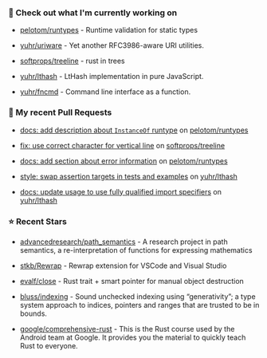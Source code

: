 ### 👷 Check out what I'm currently working on



- [pelotom/runtypes](https://github.com/pelotom/runtypes) - Runtime validation for static types

- [yuhr/uriware](https://github.com/yuhr/uriware) - Yet another RFC3986-aware URI utilities.

- [softprops/treeline](https://github.com/softprops/treeline) - rust in trees

- [yuhr/lthash](https://github.com/yuhr/lthash) - LtHash implementation in pure JavaScript.

- [yuhr/fncmd](https://github.com/yuhr/fncmd) - Command line interface as a function.

### 🔨 My recent Pull Requests



- [docs: add description about `InstanceOf` runtype](https://github.com/pelotom/runtypes/pull/313) on [pelotom/runtypes](https://github.com/pelotom/runtypes)

- [fix: use correct character for vertical line](https://github.com/softprops/treeline/pull/8) on [softprops/treeline](https://github.com/softprops/treeline)

- [docs: add section about error information](https://github.com/pelotom/runtypes/pull/309) on [pelotom/runtypes](https://github.com/pelotom/runtypes)

- [style: swap assertion targets in tests and examples](https://github.com/yuhr/lthash/pull/8) on [yuhr/lthash](https://github.com/yuhr/lthash)

- [docs: update usage to use fully qualified import specifiers](https://github.com/yuhr/lthash/pull/7) on [yuhr/lthash](https://github.com/yuhr/lthash)

### ⭐ Recent Stars



- [advancedresearch/path_semantics](https://github.com/advancedresearch/path_semantics) - A research project in path semantics, a re-interpretation of functions for expressing mathematics

- [stkb/Rewrap](https://github.com/stkb/Rewrap) - Rewrap extension for VSCode and Visual Studio

- [evalf/close](https://github.com/evalf/close) - Rust trait &#43; smart pointer for manual object destruction

- [bluss/indexing](https://github.com/bluss/indexing) - Sound unchecked indexing using “generativity”; a type system approach to indices, pointers and ranges that are trusted to be in bounds.

- [google/comprehensive-rust](https://github.com/google/comprehensive-rust) - This is the Rust course used by the Android team at Google. It provides you the material to quickly teach Rust to everyone.